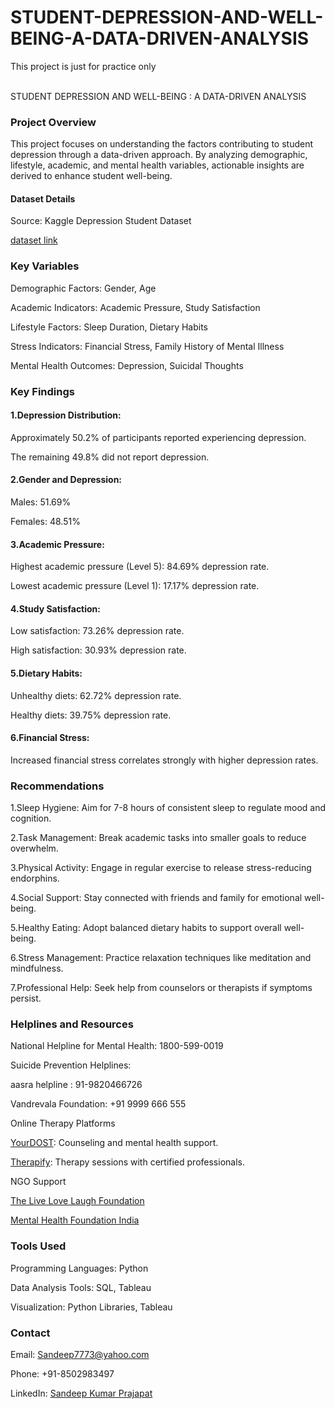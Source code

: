 # STUDENT-DEPRESSION-AND-WELL-BEING-A-DATA-DRIVEN-ANALYSIS
This project is just for practice only

<br>
STUDENT DEPRESSION AND WELL-BEING : A DATA-DRIVEN ANALYSIS

### Project Overview

This project focuses on understanding the factors contributing to student depression through a data-driven approach. By analyzing demographic, lifestyle, academic, and mental health variables, actionable insights are derived to enhance student well-being.

#### Dataset Details

Source: Kaggle Depression Student Dataset

[dataset link](https://www.kaggle.com/datasets/ikynahidwin/depression-student-dataset)


### Key Variables

Demographic Factors: Gender, Age

Academic Indicators: Academic Pressure, Study Satisfaction

Lifestyle Factors: Sleep Duration, Dietary Habits

Stress Indicators: Financial Stress, Family History of Mental Illness

Mental Health Outcomes: Depression, Suicidal Thoughts



### Key Findings

#### 1.Depression Distribution:

Approximately 50.2% of participants reported experiencing depression.

The remaining 49.8% did not report depression.

#### 2.Gender and Depression:

Males: 51.69%

Females: 48.51%

#### 3.Academic Pressure:

Highest academic pressure (Level 5): 84.69% depression rate.

Lowest academic pressure (Level 1): 17.17% depression rate.

#### 4.Study Satisfaction:

Low satisfaction: 73.26% depression rate.

High satisfaction: 30.93% depression rate.

#### 5.Dietary Habits:

Unhealthy diets: 62.72% depression rate.

Healthy diets: 39.75% depression rate.

#### 6.Financial Stress:

Increased financial stress correlates strongly with higher depression rates.



### Recommendations

1.Sleep Hygiene: Aim for 7-8 hours of consistent sleep to regulate mood and cognition.

2.Task Management: Break academic tasks into smaller goals to reduce overwhelm.

3.Physical Activity: Engage in regular exercise to release stress-reducing endorphins.

4.Social Support: Stay connected with friends and family for emotional well-being.

5.Healthy Eating: Adopt balanced dietary habits to support overall well-being.

6.Stress Management: Practice relaxation techniques like meditation and mindfulness.

7.Professional Help: Seek help from counselors or therapists if symptoms persist.


### Helplines and Resources

National Helpline for Mental Health: 1800-599-0019

Suicide Prevention Helplines:

aasra helpline :  91-9820466726

Vandrevala Foundation: +91 9999 666 555


Online Therapy Platforms

[YourDOST]( www.yourdost.com): Counseling and mental health support.

[Therapify](https://therapifyindia.com): Therapy sessions with certified professionals.

NGO Support

[The Live Love Laugh Foundation](www.thelivelovelaughfoundation.org)

[Mental Health Foundation India](https://mhfi.in/)


### Tools Used

Programming Languages: Python

Data Analysis Tools: SQL, Tableau

Visualization: Python Libraries, Tableau 



### Contact

Email: Sandeep7773@yahoo.com

Phone: +91-8502983497

LinkedIn: [Sandeep Kumar Prajapat](http://www.linkedin.com/in/sandeep-kumar-prajapat)
